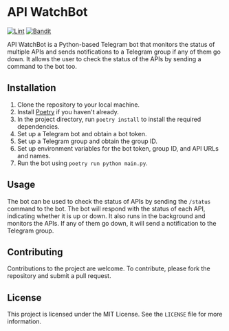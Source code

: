 # API WatchBot

[![Lint](https://github.com/josehenriqueroveda/watchbot/actions/workflows/black.yml/badge.svg)](https://github.com/josehenriqueroveda/watchbot/actions/workflows/black.yml)
[![Bandit](https://github.com/josehenriqueroveda/watchbot/actions/workflows/bandit.yml/badge.svg)](https://github.com/josehenriqueroveda/watchbot/actions/workflows/bandit.yml)


API WatchBot is a Python-based Telegram bot that monitors the status of multiple APIs and sends notifications to a Telegram group if any of them go down.
It allows the user to check the status of the APIs by sending a command to the bot too.

## Installation

1. Clone the repository to your local machine.
2. Install [Poetry](https://python-poetry.org/docs/#installation) if you haven't already.
3. In the project directory, run `poetry install` to install the required dependencies.
4. Set up a Telegram bot and obtain a bot token.
5. Set up a Telegram group and obtain the group ID.
6. Set up environment variables for the bot token, group ID, and API URLs and names.
7. Run the bot using `poetry run python main.py`.

## Usage

The bot can be used to check the status of APIs by sending the `/status` command to the bot. The bot will respond with the status of each API, indicating whether it is up or down.
It also runs in the background and monitors the APIs. If any of them go down, it will send a notification to the Telegram group.

## Contributing

Contributions to the project are welcome. To contribute, please fork the repository and submit a pull request.

## License

This project is licensed under the MIT License. See the `LICENSE` file for more information.
